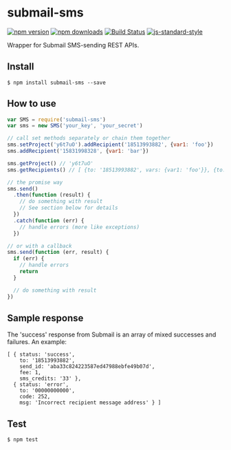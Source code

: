 # submail-sms
[![npm version](https://img.shields.io/npm/v/submail-sms.svg)](https://www.npmjs.com/package/submail-sms)
[![npm downloads](https://img.shields.io/npm/dt/submail-sms.svg)](https://www.npmjs.com/package/submail-sms)
[![Build Status](https://travis-ci.org/Yu1989/submail-sms.svg?branch=master)](https://travis-ci.org/Yu1989/submail-sms)
[![js-standard-style](https://img.shields.io/badge/code%20style-standard-brightgreen.svg)](http://standardjs.com/)

Wrapper for Submail SMS-sending REST APIs.

## Install
```
$ npm install submail-sms --save
```

## How to use
```javascript
var SMS = require('submail-sms')
var sms = new SMS('your_key', 'your_secret')

// call set methods separately or chain them together
sms.setProject('y6t7uO').addRecipient('18513993882', {var1: 'foo'})
sms.addRecipient('15831998328', {var1: 'bar'})

sms.getProject() // 'y6t7uO'
sms.getRecipients() // [ {to: '18513993882', vars: {var1: 'foo'}}, {to: '15831998328', vars: {var1: 'bar'}} ]

// the promise way
sms.send()
  .then(function (result) {
    // do something with result
    // See section below for details
  })
  .catch(function (err) {
    // handle errors (more like exceptions)
  })

// or with a callback
sms.send(function (err, result) {
  if (err) {
    // handle errors
    return
  }

  // do something with result
})
```

## Sample response
The 'success' response from Submail is an array of mixed successes and failures. An example:
```json5
[ { status: 'success',
    to: '18513993882',
    send_id: 'aba33c824223587ed47988ebfe49b07d',
    fee: 1,
    sms_credits: '33' },
  { status: 'error',
    to: '00000000000',
    code: 252,
    msg: 'Incorrect recipient message address' } ]
```

## Test
```
$ npm test
```

